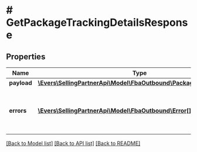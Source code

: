 # # GetPackageTrackingDetailsResponse

## Properties

Name | Type | Description | Notes
------------ | ------------- | ------------- | -------------
**payload** | [**\Evers\SellingPartnerApi\Model\FbaOutbound\PackageTrackingDetails**](PackageTrackingDetails.md) |  | [optional]
**errors** | [**\Evers\SellingPartnerApi\Model\FbaOutbound\Error[]**](Error.md) | A list of error responses returned when a request is unsuccessful. | [optional]

[[Back to Model list]](../../README.md#models) [[Back to API list]](../../README.md#endpoints) [[Back to README]](../../README.md)
